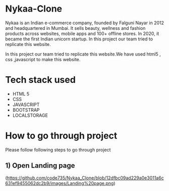 # Nykaa-Clone

Nykaa is an Indian e-commerce company, founded by Falguni Nayar in 2012 and headquartered in Mumbai. It sells beauty, wellness and fashion products across websites, mobile apps and 100+ offline stores. In 2020, it became the first Indian unicorn startup. In this project our team tried to replicate this website.

In this project our team tried to replicate this website.We have used html5 , css ,javascript to make this website.

# Tech stack used
 <ul>
        <li>HTML 5</li>
        <li>CSS</li>
        <li>JAVASCRIPT</li>
        <li>BOOTSTRAP</li>
        <li>LOCALSTORAGE</li>
    </ul>

# How to go through project

Please follow following steps to go through project


## 1) Open Landing page
(https://github.com/code735/Nykaa_Clone/blob/12dfbc09ad229a0e3011a6c631ef9455062dc2b9/images/Landing%20page.png)
